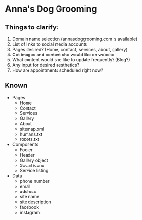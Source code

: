 # Anna's Dog Grooming

## Things to clarify:

1. Domain name selection (annasdoggrooming.com is available)
2. List of links to social media accounts
3. Pages desired? (Home, contact, services, about, gallery)
4. Get images and content she would like on website
5. What content would she like to update frequently? (Blog?)
6. Any input for desired aesthetics?
7. How are appointments scheduled right now?

## Known

- Pages
  - Home
  - Contact
  - Services
  - Gallery
  - About
  - sitemap.xml
  - humans.txt
  - robots.txt
- Components
  - Footer
  - Header
  - Gallery object
  - Social icons
  - Service listing
- Data
  - phone number
  - email
  - address
  - site name
  - site description
  - facebook
  - instagram